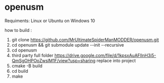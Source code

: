 # openusm
Requiments:
Linux or Ubuntu on Windows 10

how to build :
1. git clone https://github.com/MrUltimateSpiderManMODDER/openusm.git
2. cd openusm && git submodule update --init --recursive
3. cd openusm
4. third party full folder https://drive.google.com/file/d/1kpsxAuAFllnH3i5-QmSgOHPOoZwslM1F/view?usp=sharing replace into project
5. cmake -B build
6. cd build
7. make
